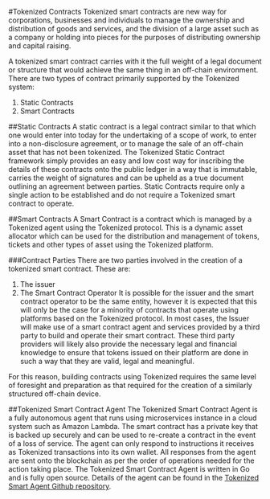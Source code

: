 #Tokenized Contracts
Tokenized smart contracts are new way for corporations, businesses and individuals to manage the ownership and distribution of goods and services, and the division of a large asset such as a company or holding into pieces for the purposes of distributing ownership and capital raising.

A tokenized smart contract carries with it the full weight of a legal document or structure that would achieve the same thing in an off-chain environment.
There are two types of contract primarily supported by the Tokenized system:
1. Static Contracts
2. Smart Contracts

##Static Contracts
A static contract is a legal contract similar to that which one would enter into today for the undertaking of a scope of work, to enter into a non-disclosure agreement, or to manage the sale of an off-chain asset that has not been tokenized. 
The Tokenized Static Contract framework simply provides an easy and low cost way for inscribing the details of these contracts onto the public ledger in a way that is immutable, carries the weight of signatures and can be upheld as a true document outlining an agreement between parties. Static Contracts require only a single action to be established and do not require a Tokenized smart contract to operate. 

##Smart Contracts
A Smart Contract is a contract which is managed by a Tokenized agent using the Tokenized protocol. This is a dynamic asset allocator which can be used for the distribution and management of tokens, tickets and other types of asset using the Tokenized platform.

###Contract Parties
There are two parties involved in the creation of a tokenized smart contract. These are:
1. The issuer
2. The Smart Contract Operator
It is possible for the issuer and the smart contract operator to be the same entity, however it is expected that this will only be the case for a minority of contracts that operate using platforms based on the Tokenized protocol.
In most cases, the Issuer will make use of a smart contract agent and services provided by a third party to build and operate their smart contract. These third party providers will likely also provide the necessary legal and financial knowledge to ensure that tokens issued on their platform are done in such a way that they are valid, legal and meaningful.

For this reason, building contracts using Tokenized requires the same level of foresight and preparation as that required for the creation of a similarly structured off-chain device. 

##Tokenized Smart Contract Agent
The Tokenized Smart Contract Agent is a fully autonomous agent that runs using microservices instance in a cloud system such as Amazon Lambda. The smart contract has a private key that is backed up securely and can be used to re-create a contract in the event of a loss of service. 
The agent can only respond to instructions it receives as Tokenized transactions into its own wallet. All responses from the agent are sent onto the blockchain as per the order of operations needed for the action taking place.
The Tokenized Smart Contract Agent is written in Go and is fully open source. Details of the agent can be found in the <a href="https://github.com/tokenized/specification">Tokenized Smart Agent Github repository</a>.
